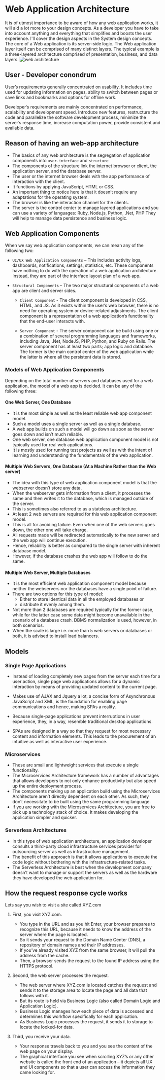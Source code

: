 # Web Application Architecture

It is of utmost importance to be aware of how any web application works, it will aid a lot more to your design concepts.
As a developer you have to take into account anything and everything that simplifies and boosts the user experience.
I'll cover the design aspects in the System design concepts.
The core of a Web application is its server-side logic.
The Web application layer itself can be comprised of many distinct layers.
The typical example is a three-layered architecture comprised of presentation, business, and data layers.
![web architecture](Webarchitecture-01.png)

## User - Developer conondrum

User’s requirements generally concentrated on usability.
It includes time used for updating information on pages, ability to switch between pages or save links and bookmarks and options for offline work.

Developer’s requirements are mainly concentrated on performance, scalability and development speed.
Introduce new features, restructure the code and parallelize the software development process, minimize the server’s response time, increase computation power, provide consistent and available data.

## Reason of having an web-app architecture

* The basics of any web architecture is the segregation of application components into `user-interface` and `structure`
* The components of the structure link the internet browser or client, the application server, and the database server.
* The user or the internet browser deals with the app performance of interaction with the client.
* It functions by applying JavaScript, HTML or CSS.
* An important thing to notice here is that it doesn’t require any adaptations for the operating system.
* The browser is like the interaction channel for the clients.
* The server is the control center to manage layered applications and you can use a variety of languages: Ruby,    Node.js, Python, .Net, PHP They will help to manage data persistence and business logic.

## Web Application Components
When we say web application components, we can mean any of the following two:

* `UI/UX Web Application Components` – This includes activity logs, dashboards, notifications, settings, statistics, etc. These components have nothing to do with the operation of a web application architecture. Instead, they are part of the interface layout plan of a web app.

* `Structural Components` – The two major structural components of a web app are client and server sides.

  * `Client Component` - The client component is developed in CSS, HTML, and JS. As it exists within the user’s web browser, there is no need for operating system or device-related adjustments. The client component is a representation of a web application’s functionality that the end-user interacts with.

  * `Server Component` - The server component can be build using one or a combination of several programming languages and frameworks, including Java, .Net, NodeJS, PHP, Python, and Ruby on Rails. The server component has at least two parts; app logic and database. The former is the main control center of the web application while the latter is where all the persistent data is stored.

### Models of Web Application Components
Depending on the total number of servers and databases used for a web application, the model of a web app is decided. It can be any of the following three:

#### One Web Server, One Database
* It is the most simple as well as the least reliable web app component model.
* Such a model uses a single server as well as a single database.
* A web app builds on such a model will go down as soon as the server goes down and isn’t much reliable.
* One web server, one database web application component model is not typically used for real web applications.
* It is mostly used for running test projects as well as with the intent of learning and understanding the fundamentals of the web application.

#### Multiple Web Servers, One Database (At a Machine Rather than the Web server)
* The idea with this type of web application component model is that the webserver doesn’t store any data.
* When the webserver gets information from a client, it processes the same and then writes it to the database, which is managed outside of the server.
* This is sometimes also referred to as a stateless architecture.
* At least 2 web servers are required for this web application component model.
* This is all for avoiding failure. Even when one of the web servers goes down, the other one will take charge.
* All requests made will be redirected automatically to the new server and the web app will continue execution.
* Hence, reliability is better as compared to the single server with inherent database model.
* However, if the database crashes the web app will follow to do the same.

#### Multiple Web Server, Multiple Databases
* It is the most efficient web application component model because neither the webservers nor the databases have a single point of failure.
* There are two options for this type of model:
  * Either to store identical data in all the employed databases or
  * distribute it evenly among them.
* Not more than 2 databases are required typically for the former case, while for the latter case some data might become unavailable in the scenario of a database crash. DBMS normalization is used, however, in both scenarios.
* When the scale is large i.e. more than 5 web servers or databases or both, it is advised to install load balancers.

## Models
### Single Page Applications
* Instead of loading completely new pages from the server each time for a user action, single page web applications allows for a dynamic interaction by means of providing updated content to the current page.

* Makes use of AJAX and Jquery a lot, a concise form of Asynchronous JavaScript and XML, is the foundation for enabling page communications and hence, making SPAs a reality.

* Because single-page applications prevent interruptions in user experience, they, in a way, resemble traditional desktop applications.

* SPAs are designed in a way so that they request for most necessary content and information elements. This leads to the procurement of an intuitive as well as interactive user experience.

### Microservices
* These are small and lightweight services that execute a single functionality.
* The Microservices Architecture framework has a number of advantages that allows developers to not only enhance productivity but also speed up the entire deployment process.
* The components making up an application build using the Microservices Architecture aren’t directly dependent on each other. As such, they don’t necessitate to be built using the same programming language.
* If you are working with the Microservices Architecture, you are free to pick up a technology stack of choice. It makes developing the application simpler and quicker.

### Serverless Architectures
* In this type of web application architecture, an application developer consults a third-party cloud infrastructure services provider for outsourcing server as well as infrastructure management.
* The benefit of this approach is that it allows applications to execute the code logic without bothering with the infrastructure-related tasks.
* The Serverless Architecture is best when the development company doesn’t want to manage or support the servers as well as the hardware they have developed the web application for.

## How the request response cycle works
Lets say you wish to visit a site called XYZ.com

1. First, you visit XYZ.com.
    * You type in the URL and as you hit Enter, your browser prepares to recognize this URL, because it needs to know the address of the server where the page is located.
    * So it sends your request to the Domain Name Center (DNS), a repository of domain names and their IP addresses.
    * If you’ve already visited XYZ from the same browser, it will pull the address from the cache.
    * Then, a browser sends the request to the found IP address using the HTTPS protocol.

2. Second, the web server processes the request.
    * The web server where XYZ.com is located catches the request and sends it to the storage area to locate the page and all data that follows with it.
    * But its route is held via Business Logic (also called Domain Logic and Application Logic).
    * Business Logic manages how each piece of data is accessed and determines this workflow specifically for each application.
    * As Business Logic processes the request, it sends it to storage to locate the looked-for data.

3. Third, you receive your data.
    * Your response travels back to you and you see the content of the web page on your display.
    * The graphical interface you see when scrolling XYZ’s or any other website is called the front end of an application – it depicts all UX and UI components so that a user can access the information they came looking for.
